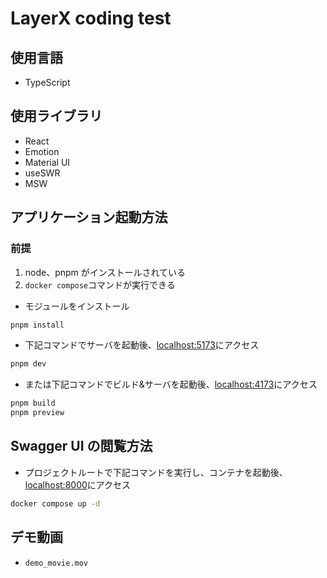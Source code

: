 # LayerX coding test

## 使用言語

- TypeScript

## 使用ライブラリ

- React
- Emotion
- Material UI
- useSWR
- MSW

## アプリケーション起動方法

### 前提

1. node、pnpm がインストールされている
2. `docker compose`コマンドが実行できる

- モジュールをインストール

```bash
pnpm install
```

- 下記コマンドでサーバを起動後、[localhost:5173](http://localhost:5173)にアクセス

```bash
pnpm dev
```

- または下記コマンドでビルド&サーバを起動後、[localhost:4173](http://localhost:4173)にアクセス

```bash
pnpm build
pnpm preview
```

## Swagger UI の閲覧方法

- プロジェクトルートで下記コマンドを実行し、コンテナを起動後、[localhost:8000](http://localhost:8000)にアクセス

```bash
docker compose up -d
```

## デモ動画

- `demo_movie.mov`
